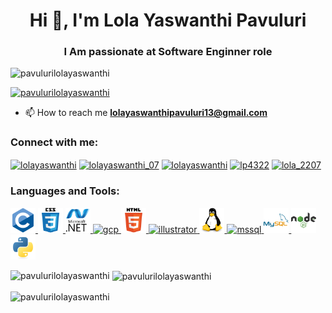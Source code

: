 <h1 align="center">Hi 👋, I'm Lola Yaswanthi Pavuluri</h1>
<h3 align="center">I Am passionate at Software Enginner role</h3>

<p align="left"> <img src="https://komarev.com/ghpvc/?username=pavulurilolayaswanthi&label=Profile%20views&color=0e75b6&style=flat" alt="pavulurilolayaswanthi" /> </p>

<p align="left"> <a href="https://github.com/ryo-ma/github-profile-trophy"><img src="https://github-profile-trophy.vercel.app/?username=pavulurilolayaswanthi" alt="pavulurilolayaswanthi" /></a> </p>

- 📫 How to reach me **lolayaswanthipavuluri13@gmail.com**

<h3 align="left">Connect with me:</h3>
<p align="left">
<a href="https://linkedin.com/in/lolayaswanthi" target="blank"><img align="center" src="https://raw.githubusercontent.com/rahuldkjain/github-profile-readme-generator/master/src/images/icons/Social/linked-in-alt.svg" alt="lolayaswanthi" height="30" width="40" /></a>
<a href="https://instagram.com/lolayaswanthi_07" target="blank"><img align="center" src="https://raw.githubusercontent.com/rahuldkjain/github-profile-readme-generator/master/src/images/icons/Social/instagram.svg" alt="lolayaswanthi_07" height="30" width="40" /></a>
<a href="https://www.codechef.com/users/lolayaswanthi" target="blank"><img align="center" src="https://cdn.jsdelivr.net/npm/simple-icons@3.1.0/icons/codechef.svg" alt="lolayaswanthi" height="30" width="40" /></a>
<a href="https://www.hackerrank.com/lp4322" target="blank"><img align="center" src="https://raw.githubusercontent.com/rahuldkjain/github-profile-readme-generator/master/src/images/icons/Social/hackerrank.svg" alt="lp4322" height="30" width="40" /></a>
<a href="https://www.leetcode.com/lola_2207" target="blank"><img align="center" src="https://raw.githubusercontent.com/rahuldkjain/github-profile-readme-generator/master/src/images/icons/Social/leet-code.svg" alt="lola_2207" height="30" width="40" /></a>
</p>

<h3 align="left">Languages and Tools:</h3>
<p align="left"> <a href="https://www.cprogramming.com/" target="_blank" rel="noreferrer"> <img src="https://raw.githubusercontent.com/devicons/devicon/master/icons/c/c-original.svg" alt="c" width="40" height="40"/> </a> <a href="https://www.w3schools.com/css/" target="_blank" rel="noreferrer"> <img src="https://raw.githubusercontent.com/devicons/devicon/master/icons/css3/css3-original-wordmark.svg" alt="css3" width="40" height="40"/> </a> <a href="https://dotnet.microsoft.com/" target="_blank" rel="noreferrer"> <img src="https://raw.githubusercontent.com/devicons/devicon/master/icons/dot-net/dot-net-original-wordmark.svg" alt="dotnet" width="40" height="40"/> </a> <a href="https://cloud.google.com" target="_blank" rel="noreferrer"> <img src="https://www.vectorlogo.zone/logos/google_cloud/google_cloud-icon.svg" alt="gcp" width="40" height="40"/> </a> <a href="https://www.w3.org/html/" target="_blank" rel="noreferrer"> <img src="https://raw.githubusercontent.com/devicons/devicon/master/icons/html5/html5-original-wordmark.svg" alt="html5" width="40" height="40"/> </a> <a href="https://www.adobe.com/in/products/illustrator.html" target="_blank" rel="noreferrer"> <img src="https://www.vectorlogo.zone/logos/adobe_illustrator/adobe_illustrator-icon.svg" alt="illustrator" width="40" height="40"/> </a> <a href="https://www.linux.org/" target="_blank" rel="noreferrer"> <img src="https://raw.githubusercontent.com/devicons/devicon/master/icons/linux/linux-original.svg" alt="linux" width="40" height="40"/> </a> <a href="https://www.microsoft.com/en-us/sql-server" target="_blank" rel="noreferrer"> <img src="https://www.svgrepo.com/show/303229/microsoft-sql-server-logo.svg" alt="mssql" width="40" height="40"/> </a> <a href="https://www.mysql.com/" target="_blank" rel="noreferrer"> <img src="https://raw.githubusercontent.com/devicons/devicon/master/icons/mysql/mysql-original-wordmark.svg" alt="mysql" width="40" height="40"/> </a> <a href="https://nodejs.org" target="_blank" rel="noreferrer"> <img src="https://raw.githubusercontent.com/devicons/devicon/master/icons/nodejs/nodejs-original-wordmark.svg" alt="nodejs" width="40" height="40"/> </a> <a href="https://www.python.org" target="_blank" rel="noreferrer"> <img src="https://raw.githubusercontent.com/devicons/devicon/master/icons/python/python-original.svg" alt="python" width="40" height="40"/> </a> </p>

<p><img align="left" src="https://github-readme-stats.vercel.app/api/top-langs?username=pavulurilolayaswanthi&show_icons=true&locale=en&layout=compact" alt="pavulurilolayaswanthi" /></p>

<p>&nbsp;<img align="center" src="https://github-readme-stats.vercel.app/api?username=pavulurilolayaswanthi&show_icons=true&locale=en" alt="pavulurilolayaswanthi" /></p>

<p><img align="center" src="https://github-readme-streak-stats.herokuapp.com/?user=pavulurilolayaswanthi&" alt="pavulurilolayaswanthi" /></p>

